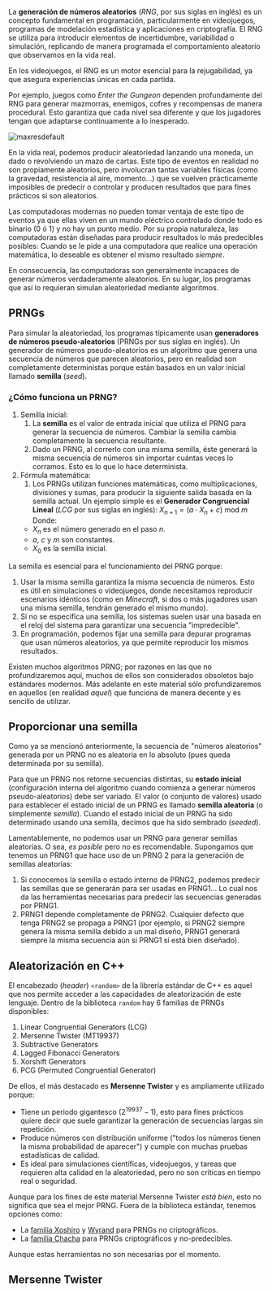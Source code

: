 La **generación de números aleatorios** (*RNG*, por sus siglas en inglés) es un concepto fundamental en programación, particularmente en videojuegos, programas de modelación estadística y aplicaciones en criptografía. El RNG se utiliza para introducir elementos de incertidumbre, variabilidad o simulación, replicando de manera programada el comportamiento aleatorio que observamos en la vida real.

En los videojuegos, el RNG es un motor esencial para la rejugabilidad, ya que asegura experiencias únicas en cada partida. 

Por ejemplo, juegos como *Enter the Gungeon* dependen profundamente del RNG para generar mazmorras, enemigos, cofres y recompensas de manera procedural. Esto garantiza que cada nivel sea diferente y que los jugadores tengan que adaptarse continuamente a lo inesperado.

![maxresdefault](https://github.com/user-attachments/assets/0cbc8b12-f60b-4ad5-b550-0888b8dea919)

En la vida real, podemos producir aleatoriedad lanzando una moneda, un dado o revolviendo un mazo de cartas. Este tipo de eventos en realidad no son propiamente aleatorios, pero involucran tantas variables físicas (como la gravedad, resistencia al aire, momento...) que se vuelven prácticamente imposibles de predecir o controlar y producen resultados que para fines prácticos sí son aleatorios.

Las computadoras modernas no pueden tomar ventaja de este tipo de eventos ya que ellas viven en un mundo eléctrico controlado donde todo es binario (0 ó 1) y no hay un punto medio. Por su propia naturaleza, las computadoras están diseñadas para producir resultados lo más predecibles posibles: Cuando se le pide a una computadora que realice una operación matemática, lo deseable es obtener el mismo resultado *siempre*.

En consecuencia, las computadoras son generalmente incapaces de generar números verdaderamente aleatorios. En su lugar, los programas que así lo requieran simulan aleatoriedad mediante algoritmos.

## PRNGs

Para simular la aleatoriedad, los programas típicamente usan **generadores de números pseudo-aleatorios** (PRNGs por sus siglas en inglés). Un generador de números pseudo-aleatorios es un algoritmo que genera una secuencia de números que parecen aleatorios, pero en realidad son completamente deterministas porque están basados en un valor inicial llamado **semilla** (*seed*).

### ¿Cómo funciona un PRNG?

1. Semilla inicial:
   1. La **semilla** es el valor de entrada inicial que utiliza el PRNG para generar la secuencia de números. Cambiar la semilla cambia completamente la secuencia resultante.
   2. Dado un PRNG, al correrlo con una misma semilla, éste generará la misma secuencia de números sin importar cuántas veces lo corramos. Esto es lo que lo hace determinista. 
2. Fórmula matemática:
   1. Los PRNGs utilizan funciones matemáticas, como multiplicaciones, divisiones y sumas, para producir la siguiente salida basada en la semilla actual. Un ejemplo simple es el **Generador Congruencial Lineal** (*LCG* por sus siglas en inglés):
   $X_{n+1}=(a \cdot X_n + c)$ mod $m$
   Donde:
   * $X_n$ es el número generado en el paso $n$.
   * $a$, $c$ y $m$ son constantes.
   * $X_0$ es la semilla inicial.

La semilla es esencial para el funcionamiento del PRNG porque:
1. Usar la misma semilla garantiza la misma secuencia de números. Esto es útil en simulaciones o videojuegos, donde necesitamos reproducir escenarios idénticos (como en *Minecraft*, si dos o más jugadores usan una misma semilla, tendrán generado el mismo mundo).
2. Si no se especifica una semilla, los sistemas suelen usar una basada en el reloj del sistema para garantizar una secuencia "impredecible".
3. En programación, podemos fijar una semilla para depurar programas que usan números aleatorios, ya que permite reproducir los mismos resultados.

Existen muchos algoritmos PRNG; por razones en las que no profundizaremos aquí, muchos de ellos son considerados obsoletos bajo estándares modernos. Más adelante en este material sólo profundizaremos en aquellos (en realidad *aquel*) que funciona de manera decente y es sencillo de utilizar. 

## Proporcionar una semilla

Como ya se mencionó anteriormente, la secuencia de "números aleatorios" generada por un PRNG no es aleatoria en lo absoluto (pues queda determinada por su semilla).

Para que un PRNG nos retorne secuencias distintas, su **estado inicial** (configuración interna del algoritmo cuando comienza a generar números pseudo-aleatorios) debe ser variado. El valor (o conjunto de valores) usado para establecer el estado inicial de un PRNG es llamado **semilla aleatoria** (o simplemente *semilla*). Cuando el estado inicial de un PRNG ha sido determinado usando una semilla, decimos que ha sido sembrado (*seeded*). 

Lamentablemente, no podemos usar un PRNG para generar semillas aleatorias. O sea, *es posible* pero no es recomendable. Supongamos que tenemos un PRNG1 que hace uso de un PRNG 2 para la generación de semillas aleatorias:

1. Si conocemos la semilla o estado interno de PRNG2, podemos predecir las semillas que se generarán para ser usadas en PRNG1... Lo cual nos da las herramientas necesarias para predecir las secuencias generadas por PRNG1.
2. PRNG1 depende completamente de PRNG2. Cualquier defecto que tenga PRNG2 se propaga a PRNG1 (por ejemplo, si PRNG2 siempre genera la misma semilla debido a un mal diseño, PRNG1 generará siempre la misma secuencia aún si PRNG1 sí está bien diseñado).



## Aleatorización en C++

El encabezado (*header*) `<random>` de la librería estándar de C++ es aquel que nos permite acceder a las capacidades de aleatorización de este lenguaje. Dentro de la biblioteca `random` hay 6 familias de PRNGs disponibles:

1. Linear Congruential Generators (LCG)
2. Mersenne Twister (MT19937)
3. Subtractive Generators
4. Lagged Fibonacci Generators
5. Xorshift Generators
6. PCG (Permuted Congruential Generator)

De ellos, el más destacado es **Mersenne Twister** y es ampliamente utilizado porque:
* Tiene un periodo gigantesco ($2^{19937}-1$), esto para fines prácticos quiere decir que suele garantizar la generación de secuencias largas sin repetición.
* Produce números con distribución uniforme ("todos los números tienen la misma probabilidad de aparecer") y cumple con muchas pruebas estadísticas de calidad.
* Es ideal para simulaciones científicas, videojuegos, y tareas que requieren alta calidad en la aleatoriedad, pero no son críticas en tiempo real o seguridad.

Aunque para los fines de este material Mersenne Twister *está bien*, esto no significa que sea el mejor PRNG. Fuera de la biblioteca estándar, tenemos opciones como:
* La [familia Xoshiro](https://prng.di.unimi.it/) y [Wyrand](https://github.com/wangyi-fudan/wyhash) para PRNGs no criptográficos.
* La [familia Chacha](https://cr.yp.to/chacha.html) para PRNGs criptográficos y no-predecibles.

Aunque estas herramientas no son necesarias por el momento. 

## Mersenne Twister

